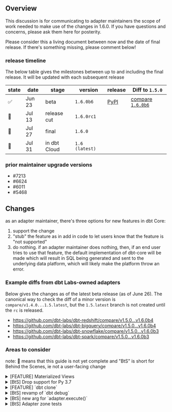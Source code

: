 
## Overview <!-- markdownlint-disable-line MD041 -->

This discussion is for communicating to adapter maintainers the scope of work needed to make use of the changes in 1.6.0. If you have questions and concerns, please ask them here for posterity.

Please consider this a living document between now and the date of final release. If there's something missing, please comment below!

### release timeline

The below table gives the milestones between up to and including the final release. It will be updated with each subsequent release

| **state**          | **date** | **stage**    | **version**    | **release**                                        | Diff to `1.5.0`                                                                     |
| ------------------ | -------- | ------------ | -------------- | -------------------------------------------------- | ----------------------------------------------------------------------------------- |
| :white_check_mark: | Jun 23   | beta         | `1.6.0b6`      | [PyPI](https://pypi.org/project/dbt-core/1.6.0b6/) | [compare `1.6.0b6`](https://github.com/dbt-labs/dbt-core/compare/v1.5.0...v1.6.0b6) |
| :construction:     | Jul 13   | release cut  | `1.6.0rc1`     |                                                    |                                                                                     |
| :construction:     | Jul 27   | final        | `1.6.0`        |                                                    |                                                                                     |
| :construction:     | Jul 31   | in dbt Cloud | `1.6 (latest)` |                                                    |                                                                                     |

### prior maintainer upgrade versions

- #7213
- #6624
- #6011
- #5468

## Changes

as an adapter maintainer, there's three options for new features in dbt Core:

1. support the change
2. "stub" the feature as in add in code to let users know that the feature is "not supported"
3. do nothing. if an adapter maintainer does nothing, then, if an end user tries to use that feature, the default implementation of dbt-core will be made which will result in SQL being generated and sent to the underlying data platform, which will likely make the platform throw an error.

### Example diffs from dbt Labs-owned adapters

Below gives the changes as of the latest beta release (as of June 26). The canonical way to check the diff of a minor version is `compare/v1.4.0...1.5.latest`, but the `1.5.latest` branch is not created until the `rc` is released.

- <https://github.com/dbt-labs/dbt-redshift/compare/v1.5.0...v1.6.0b4>
- <https://github.com/dbt-labs/dbt-bigquery/compare/v1.5.0...v1.6.0b4>
- <https://github.com/dbt-labs/dbt-snowflake/compare/v1.5.0...v1.6.0b3>
- <https://github.com/dbt-labs/dbt-spark/compare/v1.5.0...v1.6.0b3>

### Areas to consider

note:  :construction: means that this guide is not yet complete and "BtS" is short for Behind the Scenes, ie not a user-facing change

<details>

<summary> [FEATURE] Materialized Views</summary>

#### Context

original issue: https://github.com/dbt-labs/dbt-core/issues/6911

#### How to support

a more comprehensive guide is still forthcoming, but for now, please refer to the following PRs to learn more

relevant PRs:
- https://github.com/dbt-labs/dbt-core/pull/7334/
- https://github.com/dbt-labs/dbt-redshift/pull/387
- :construction: https://github.com/dbt-labs/dbt-snowflake/pull/659/
- :construction: https://github.com/dbt-labs/dbt-bigquery/issues/672

Of particular interested would are:
1. the default (global) implementation for materialized views ([`core/dbt/include/global_project/macros/materializations/models/materialized_view/materialized_view.sql`](https://github.com/dbt-labs/dbt-core/blob/main/core/dbt/include/global_project/macros/materializations/models/materialized_view/materialized_view.sql))
2. [relation_configs/README.md](https://github.com/dbt-labs/dbt-core/pull/7239/files#diff-0f50b6142889a932591ab8dd774fac2a0dc075f2d7dfb8fbe50bb12fd02f1d64) which describes an extra config set related to MVs that likely will be embraced for all relation configuration in future minor versions
3. how postgres tweaks/overrides specific macros corresponding to the default/global implementation ([`plugins/postgres/dbt/include/postgres/macros/materializations/materialized_view.sql`](https://github.com/dbt-labs/dbt-core/blob/main/plugins/postgres/dbt/include/postgres/macros/materializations/materialized_view.sql)))
   1. `postgres__get_alter_materialized_view_as_sql`
   2. `postgres__get_create_materialized_view_as_sql`
   3. `postgres__get_replace_materialized_view_as_sql`
   4. `postgres__get_materialized_view_configuration_changes`
   5. `postgres__refresh_materialized_view`
   6. `postgres__update_indexes_on_materialized_view`
   7. `postgres__describe_materialized_view`
4. how dbt-snowflake implements dynamic tables (see https://github.com/dbt-labs/dbt-snowflake/pull/659/)
   1. [`materialization: dynamic_table`](https://github.com/dbt-labs/dbt-snowflake/blob/aa7bfd757de10d4beb0e55f729791d815107cfe8/dbt/include/snowflake/macros/materializations/dynamic_table/materialization.sql)
   2. `snowflake__create_table_as` (add a `is_dynamic` conditional)
   3. `snowflake__drop_relation_sql` (add a `is_dynamic` conditional)
   4. `snowflake__alter_dynamic_table_sql`
   5. `snowflake__create_dynamic_table_sql`
   6. `snowflake__describe_dynamic_table`
   7. `snowflake__drop_dynamic_table_sql`
   8. `snowflake__refresh_dynamic_table_sql`
   9. `snowflake__replace_dynamic_table_sql`
   10. `snowflake__alter_dynamic_table_sql_with_on_configuration_change_option`
   11. `dynamic_table_execute_no_op`
   12. `dynamic_table_execute_build_sql`

#### How to stub elegantly

to be completed

#### What if you do nothing

The default MV DDL statements will be sent to your engine, that will react accordingly - unless you already support MVs, in which case your implementation will superseed this one

</details>

<details>

<summary>[BtS] Drop support for Py 3.7</summary>

#### Context <!-- markdownlint-disable-line MD024 -->

see #7082. As of June 2023, Python 3.7 is now “End of Life” (EOL)

#### How to (remove) support <!-- markdownlint-disable-line MD024 -->

modify the `python_requires` specifier in your packages [`setup.py`](http://setup.py) as well as any other mentions of `3.7` to use `3.8` as the minimum version. Also give yourself the gift of not testing against 3.7 moving forward.

#### What if you do nothing <!-- markdownlint-disable-line MD024 -->

You'll likely get security bots flagging vulnerability issues, and users may encounter strange bugs/errors for which there will be no official fix from the Python Software Foundation

</details>

<details>

<summary> [FEATURE] `dbt clone`</summary>

#### Context <!-- markdownlint-disable-line MD024 -->

`dbt clone` ([docs page](https://docs.getdbt.com/reference/commands/clone))

#### How to support <!-- markdownlint-disable-line MD024 -->

If your data platform supports the capability to clone, then there are two macros to override:

- `can_clone_table()`, and
- `create_or_replace_clone()`

See below for the versions introduced to the BigQuery adapter via [dbt-bigquery#784](https://github.com/dbt-labs/dbt-bigquery/pull/784).

```sql
{% macro bigquery__can_clone_table() %}
    {{ return(True) }}
{% endmacro %}

{% macro bigquery__create_or_replace_clone(this_relation, defer_relation) %}
    create or replace
      table {{ this_relation }}
      clone {{ defer_relation }}
{% endmacro %}
```

#### What if you do nothing <!-- markdownlint-disable-line MD024 -->

tbc

</details>

<details>

<summary>[BtS] revamp of `dbt debug`</summary>

#### Context <!-- markdownlint-disable-line MD024 -->

See [dbt-core#7104](https://github.com/dbt-labs/dbt-core/issues/7104)

#### How to support <!-- markdownlint-disable-line MD024 -->

There is a new Adapter method, `.debug_query()`, whose default value is `select 1 as id`. If this does not work on your supported data platform, you may override it.

Also, an existing test was modified to test the new command-line flag functionality.

`TestDebugPostgres` ([sauce](https://github.com/dbt-labs/dbt-core/blob/adc4dbc4d6a2e4423a0e5159acc0c2f5d94f060f/tests/adapter/dbt/tests/adapter/dbt_debug/test_dbt_debug.py#L49C7-L82))

#### What if you do nothing <!-- markdownlint-disable-line MD024 -->

no end-user impact

</details>

<details>

<summary> [BtS] new arg for `adapter.execute()`</summary>


#### Context <!-- markdownlint-disable-line MD024 -->

To more fully support `dbt show`, we needed the ability to fetch only the rows that users specified via command-line flag. The behavior shipped in `1.5` would needlessly fetch the entire user-supplied query, then after return the specified number of rows.

The new argument is called `limit`
([source](https://github.com/dbt-labs/dbt-core/blob/ff5cb7ba51b4133f836d8d45ee8bb52f01ff4b4e/core/dbt/adapters/sql/connections.py#L143C72-L143C77))



#### How to support <!-- markdownlint-disable-line MD024 -->

If your adapter over-rides SQLConnectionManager.execute(), you must include `limit` in it's function signature

Additionally, if your adapter overrides dbt-core's [`BaseAdapter.execute()`](https://github.com/dbt-labs/dbt-core/blob/main/core/dbt/adapters/base/impl.py#L275-L290), you must also update that method to include the `limit` parameter.

#### What if you do nothing <!-- markdownlint-disable-line MD024 -->

Things likely won't work for end users

</details>

<details>

<summary>[BtS] Adapter zone tests</summary>


The first step before starting to the upgrade process is to sure to bump the version of `dbt-tests-adapter`

```md
# after release cut
dbt-tests-adapter==1.6.0rc1
# after final release
dbt-tests-adapter~=1.6.0 
```

#### New tests

There are more tests in the adapter-zone test suite ([`tests/adapter/dbt/tests/adapter/`](https://github.com/dbt-labs/dbt-core/tree/main/tests/adapter/dbt/tests/adapter)). Some tests were introduced for new features and others to cover bugs that were fixed for this minor version

Within using the following command
```sh
git diff --unified=0 -G "class Test.*" v1.5.0...v1.6.0rc1 tests/adapter/dbt/tests/adapter | grep -E 'class Test.*'
```

below is a non-exhaustive list of some of the newly introduced tests

- `TestIncrementalConstraintsRollback`
- `TestTableContractSqlHeader`
- `TestIncrementalContractSqlHeader`
- `TestModelConstraintsRuntimeEnforcement`
- `TestConstraintQuotedColumn`
- `TestEquals`
- `TestMixedNullCompare`
- `TestNullCompare`
- `TestPostgresCloneNotPossible`
- `TestValidateSqlMethod`

</details>
